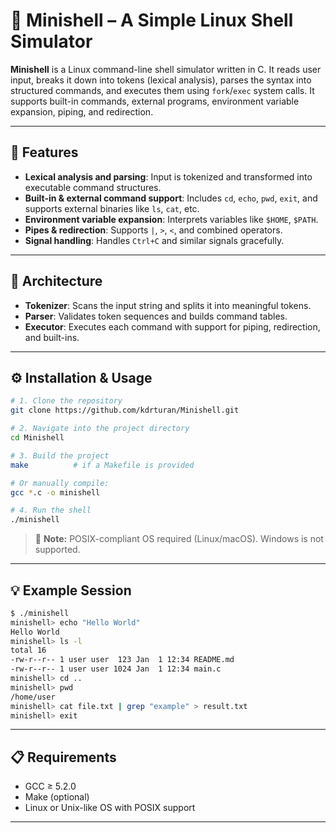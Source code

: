 # 🐚 Minishell – A Simple Linux Shell Simulator

**Minishell** is a Linux command-line shell simulator written in C. It reads user input, breaks it down into tokens (lexical analysis), parses the syntax into structured commands, and executes them using `fork`/`exec` system calls. It supports built-in commands, external programs, environment variable expansion, piping, and redirection.

---

## 🔧 Features

- **Lexical analysis and parsing**: Input is tokenized and transformed into executable command structures.
- **Built-in & external command support**: Includes `cd`, `echo`, `pwd`, `exit`, and supports external binaries like `ls`, `cat`, etc.
- **Environment variable expansion**: Interprets variables like `$HOME`, `$PATH`.
- **Pipes & redirection**: Supports `|`, `>`, `<`, and combined operators.
- **Signal handling**: Handles `Ctrl+C` and similar signals gracefully.

---

## 🧱 Architecture

- **Tokenizer**: Scans the input string and splits it into meaningful tokens.
- **Parser**: Validates token sequences and builds command tables.
- **Executor**: Executes each command with support for piping, redirection, and built-ins.

---

## ⚙️ Installation & Usage

```bash
# 1. Clone the repository
git clone https://github.com/kdrturan/Minishell.git

# 2. Navigate into the project directory
cd Minishell

# 3. Build the project
make          # if a Makefile is provided

# Or manually compile:
gcc *.c -o minishell

# 4. Run the shell
./minishell
```

> 📌 **Note:** POSIX-compliant OS required (Linux/macOS). Windows is not supported.

---

## 💡 Example Session

```bash
$ ./minishell
minishell> echo "Hello World"
Hello World
minishell> ls -l
total 16
-rw-r--r-- 1 user user  123 Jan  1 12:34 README.md
-rw-r--r-- 1 user user 1024 Jan  1 12:34 main.c
minishell> cd ..
minishell> pwd
/home/user
minishell> cat file.txt | grep "example" > result.txt
minishell> exit
```

---

## 📋 Requirements

- GCC ≥ 5.2.0
- Make (optional)
- Linux or Unix-like OS with POSIX support

---
